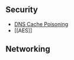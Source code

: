 ## Security
- [DNS Cache Poisoning](https://www.youtube.com/watch?v=7MT1F0O3_Yw)
- [[AES]]

## Networking
